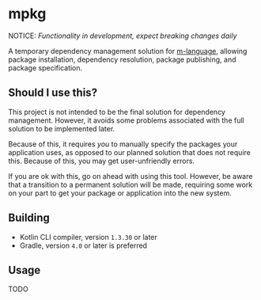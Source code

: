 # mpkg

NOTICE: *Functionality in development, expect breaking changes daily*

A temporary dependency management solution for [m-language](https://github.com/m-language/m-language),
allowing package installation, dependency resolution, package publishing, and package specification.

## Should I use this?

This project is not intended to be the final solution for dependency management. However, it avoids
some problems associated with the full solution to be implemented later.

Because of this, it requires *you* to manually specify the packages your application uses, as opposed
to our planned solution that does not require this. Because of this, you may get user-unfriendly errors.

If you are ok with this, go on ahead with using this tool. However, be aware that a transition to a permanent solution
will be made, requiring some work on your part to get your package or application into the new system.

## Building

* Kotlin CLI compiler, version `1.3.30` or later
* Gradle, version `4.0` or later is preferred

## Usage

TODO